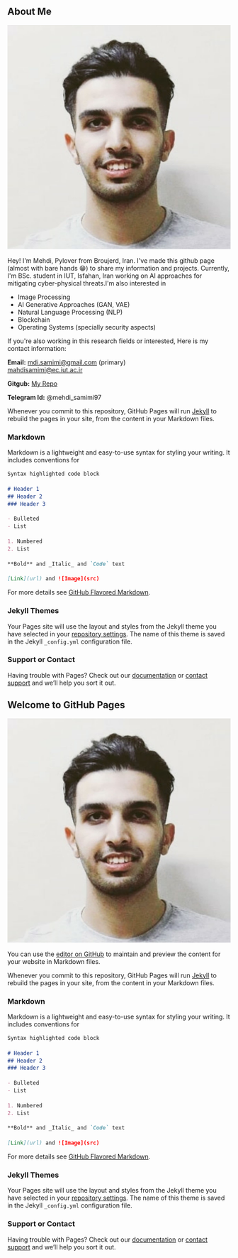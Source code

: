 ## About Me

![Image of Me](https://github.com/mahdisamimi/mahdisamimi.github.io/raw/main/assets/photo_2021-01-29_17-40-42.jpg)

Hey! I'm Mehdi, Pylover from Broujerd, Iran. I've made this github page (almost with bare hands :grin:) to share my information and projects.
Currently, I'm BSc. student in IUT, Isfahan, Iran working on AI approaches for mitigating cyber-physical threats.I'm also interested in 
  - Image Processing
  - AI Generative Approaches (GAN, VAE)
  - Natural Language Processing (NLP)
  - Blockchain
  - Operating Systems (specially security aspects)
  
If you're also working in this research fields or interested, Here is my contact information:

  **Email:** mdi.samimi@gmail.com (primary)
   <br><t>mahdisamimi@ec.iut.ac.ir
             
  **Gitgub:** [My Repo](https://github.com/mahdisamimi/)
  
  **Telegram Id:** @mehdi_samimi97
  

Whenever you commit to this repository, GitHub Pages will run [Jekyll](https://jekyllrb.com/) to rebuild the pages in your site, from the content in your Markdown files.

### Markdown

Markdown is a lightweight and easy-to-use syntax for styling your writing. It includes conventions for

```markdown
Syntax highlighted code block

# Header 1
## Header 2
### Header 3

- Bulleted
- List

1. Numbered
2. List

**Bold** and _Italic_ and `Code` text

[Link](url) and ![Image](src)
```

For more details see [GitHub Flavored Markdown](https://guides.github.com/features/mastering-markdown/).

### Jekyll Themes

Your Pages site will use the layout and styles from the Jekyll theme you have selected in your [repository settings](https://github.com/mahdisamimi/mahdisamimi.github.io/settings). The name of this theme is saved in the Jekyll `_config.yml` configuration file.

### Support or Contact

Having trouble with Pages? Check out our [documentation](https://docs.github.com/categories/github-pages-basics/) or [contact support](https://support.github.com/contact) and we’ll help you sort it out.

## Welcome to GitHub Pages

![Not Image of Me](https://github.com/mahdisamimi/mahdisamimi.github.io/raw/main/assets/photo_2021-01-29_17-40-42.jpg)

You can use the [editor on GitHub](https://github.com/mahdisamimi/mahdisamimi.github.io/edit/main/index.md) to maintain and preview the content for your website in Markdown files.

Whenever you commit to this repository, GitHub Pages will run [Jekyll](https://jekyllrb.com/) to rebuild the pages in your site, from the content in your Markdown files.

### Markdown

Markdown is a lightweight and easy-to-use syntax for styling your writing. It includes conventions for

```markdown
Syntax highlighted code block

# Header 1
## Header 2
### Header 3

- Bulleted
- List

1. Numbered
2. List

**Bold** and _Italic_ and `Code` text

[Link](url) and ![Image](src)
```

For more details see [GitHub Flavored Markdown](https://guides.github.com/features/mastering-markdown/).

### Jekyll Themes

Your Pages site will use the layout and styles from the Jekyll theme you have selected in your [repository settings](https://github.com/mahdisamimi/mahdisamimi.github.io/settings). The name of this theme is saved in the Jekyll `_config.yml` configuration file.

### Support or Contact

Having trouble with Pages? Check out our [documentation](https://docs.github.com/categories/github-pages-basics/) or [contact support](https://support.github.com/contact) and we’ll help you sort it out.

